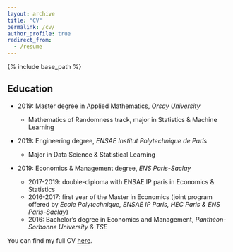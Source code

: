 ```yaml
---
layout: archive
title: "CV"
permalink: /cv/
author_profile: true
redirect_from:
  - /resume
---
```


{% include base_path %}



## Education

- 2019: Master degree in Applied Mathematics, *Orsay University*
  - Mathematics of Randomness track, major in Statistics & Machine Learning
  
- 2019: Engineering degree, *ENSAE Institut Polytechnique de Paris*
  - Major in Data Science & Statistical Learning
  
- 2019: Economics & Management degree, *ENS Paris-Saclay*
  - 2017-2019: double-diploma with ENSAE IP paris in Economics & Statistics
  - 2016-2017: first year of the Master in Economics (joint program offered by *Ecole Polytechnique, ENSAE IP Paris, HEC Paris & ENS Paris-Saclay*)
  - 2016: Bachelor’s degree in Economics and Management, *Panthéon-Sorbonne University & TSE*

You can find my full CV [here](https://nbviewer.jupyter.org/github/martinmugnier/martinmugnier.github.io/blob/master/files/paper1.pdf).

